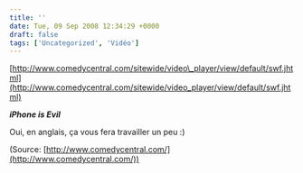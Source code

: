 ```yaml
---
title: ''
date: Tue, 09 Sep 2008 12:34:29 +0000
draft: false
tags: ['Uncategorized', 'Vidéo']
---
```


[http://www.comedycentral.com/sitewide/video\_player/view/default/swf.jhtml](http://www.comedycentral.com/sitewide/video_player/view/default/swf.jhtml)

**_iPhone is Evil_**

Oui, en anglais, ça vous fera travailler un peu :)

(Source: [http://www.comedycentral.com/](http://www.comedycentral.com/))